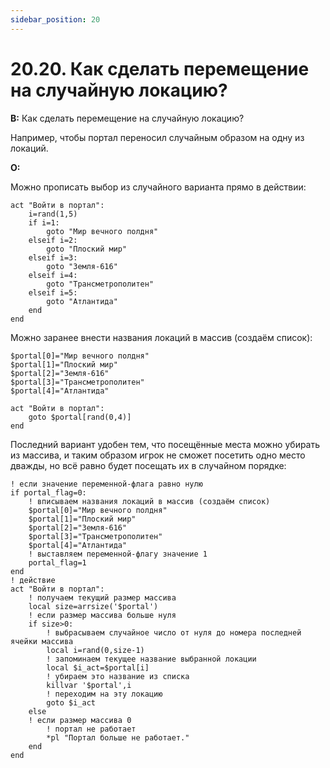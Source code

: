 ```yaml
---
sidebar_position: 20
---
```


# 20.20. Как сделать перемещение на случайную локацию?
<!-- [:faq_20_20] -->
**В:** Как сделать перемещение на случайную локацию?

Например, чтобы портал переносил случайным образом на одну из локаций.

**О:**

Можно прописать выбор из случайного варианта прямо в действии:
```qsp
act "Войти в портал":
	i=rand(1,5)
	if i=1:
		goto "Мир вечного полдня"
	elseif i=2:
		goto "Плоский мир"
	elseif i=3:
		goto "Земля-616"
	elseif i=4:
		goto "Трансметрополитен"
	elseif i=5:
		goto "Атлантида"
	end
end
```
Можно заранее внести названия локаций в массив (создаём список):
```qsp
$portal[0]="Мир вечного полдня"
$portal[1]="Плоский мир"
$portal[2]="Земля-616"
$portal[3]="Трансметрополитен"
$portal[4]="Атлантида"

act "Войти в портал":
	goto $portal[rand(0,4)]
end
```
Последний вариант удобен тем, что посещённые места можно убирать из массива, и таким образом игрок не сможет посетить одно место дважды, но всё равно будет посещать их в случайном порядке:
```qsp
! если значение переменной-флага равно нулю
if portal_flag=0:
	! вписываем названия локаций в массив (создаём список)
	$portal[0]="Мир вечного полдня"
	$portal[1]="Плоский мир"
	$portal[2]="Земля-616"
	$portal[3]="Трансметрополитен"
	$portal[4]="Атлантида"
	! выставляем переменной-флагу значение 1
	portal_flag=1
end
! действие
act "Войти в портал":
	! получаем текущий размер массива
	local size=arrsize('$portal')
	! если размер массива больше нуля
	if size>0:
		! выбрасываем случайное число от нуля до номера последней ячейки массива
		local i=rand(0,size-1)
		! запоминаем текущее название выбранной локации
		local $i_act=$portal[i]
		! убираем это название из списка
		killvar '$portal',i
		! переходим на эту локацию
		goto $i_act
	else
	! если размер массива 0
		! портал не работает
		*pl "Портал больше не работает."
	end
end
```

